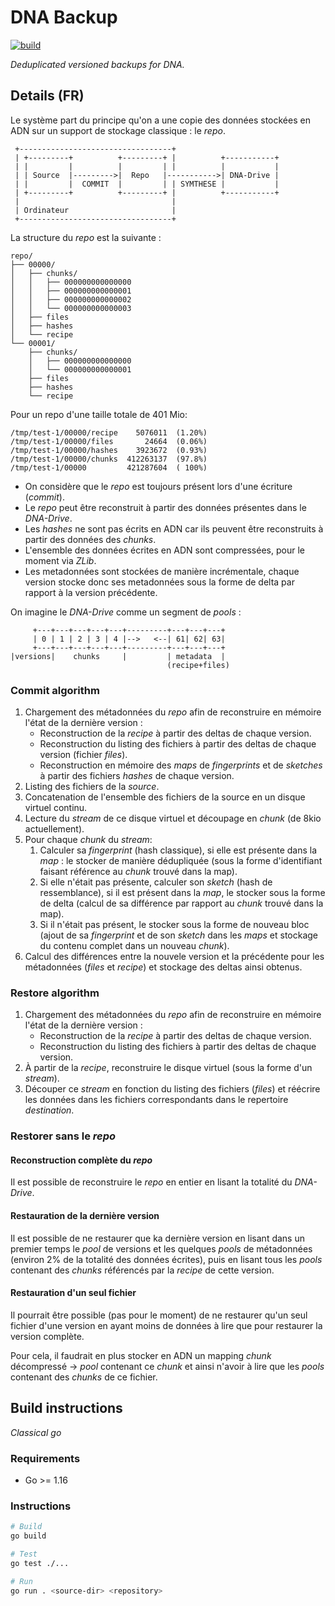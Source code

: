 # DNA Backup

[![build][build-img]][build-url]

_Deduplicated versioned backups for DNA._

## Details (FR)

Le système part du principe qu'on a une copie des données stockées en ADN
sur un support de stockage classique : le _repo_.

```
 +----------------------------------+
 | +---------+          +---------+ |          +-----------+
 | |         |          |         | |          |           |
 | | Source  |--------->|  Repo   |----------->| DNA-Drive |
 | |         |  COMMIT  |         | | SYMTHESE |           |
 | +---------+          +---------+ |          +-----------+
 |                                  |
 | Ordinateur                       |
 +----------------------------------+
```

La structure du _repo_ est la suivante :

```
repo/
├── 00000/
│   ├── chunks/
│   │   ├── 000000000000000
│   │   ├── 000000000000001
│   │   ├── 000000000000002
│   │   └── 000000000000003
│   ├── files
│   ├── hashes
│   └── recipe
└── 00001/
    ├── chunks/
    │   ├── 000000000000000
    │   └── 000000000000001
    ├── files
    ├── hashes
    └── recipe
```

Pour un repo d'une taille totale de 401 Mio:

```
/tmp/test-1/00000/recipe    5076011  (1.20%)
/tmp/test-1/00000/files	      24664  (0.06%)
/tmp/test-1/00000/hashes    3923672  (0.93%)
/tmp/test-1/00000/chunks  412263137  (97.8%)
/tmp/test-1/00000         421287604  ( 100%)

```

-   On considère que le _repo_ est toujours présent lors d'une écriture (_commit_).
-   Le _repo_ peut être reconstruit à partir des données présentes dans le
    _DNA-Drive_.
-   Les _hashes_ ne sont pas écrits en ADN car ils peuvent être reconstruits à
    partir des données des _chunks_.
-   L'ensemble des données écrites en ADN sont compressées, pour le moment via
    _ZLib_.
-   Les metadonnées sont stockées de manière incrémentale, chaque version stocke
    donc ses metadonnées sous la forme de delta par rapport à la version
    précédente.

On imagine le _DNA-Drive_ comme un segment de _pools_ :

```
     +---+---+---+---+---+---------+---+---+---+
     | 0 | 1 | 2 | 3 | 4 |-->   <--| 61| 62| 63|
     +---+---+---+---+---+---------+---+---+---+
|versions|    chunks     |         | metadata  |
                                   (recipe+files)
```

### Commit algorithm

1.  Chargement des métadonnées du _repo_ afin de reconstruire en mémoire l'état
    de la dernière version :
    -   Reconstruction de la _recipe_ à partir des deltas de chaque version.
    -   Reconstruction du listing des fichiers à partir des deltas de chaque
        version (fichier _files_).
    -   Reconstruction en mémoire des _maps_ de _fingerprints_ et de _sketches_
        à partir des fichiers _hashes_ de chaque version.
2.  Listing des fichiers de la _source_.
3.  Concatenation de l'ensemble des fichiers de la source en un disque virtuel
    continu.
4.  Lecture du _stream_ de ce disque virtuel et découpage en _chunk_ (de 8kio
    actuellement).
5.  Pour chaque _chunk_ du _stream_:
    1.  Calculer sa _fingerprint_ (hash classique), si elle est présente dans la
        _map_ : le stocker de manière dédupliquée (sous la forme d'identifiant
        faisant référence au _chunk_ trouvé dans la map).
    2.  Si elle n'était pas présente, calculer son _sketch_ (hash de ressemblance),
        si il est présent dans la _map_, le stocker sous la forme de delta (calcul
        de sa différence par rapport au _chunk_ trouvé dans la map).
    3.  Si il n'était pas présent, le stocker sous la forme de nouveau bloc (ajout
        de sa _fingerprint_ et de son _sketch_ dans les _maps_ et stockage du
        contenu complet dans un nouveau _chunk_).
6.  Calcul des différences entre la nouvele version et la précédente pour les
    métadonnées (_files_ et _recipe_) et stockage des deltas ainsi obtenus.

### Restore algorithm

1.  Chargement des métadonnées du _repo_ afin de reconstruire en mémoire l'état
    de la dernière version :
    -   Reconstruction de la _recipe_ à partir des deltas de chaque version.
    -   Reconstruction du listing des fichiers à partir des deltas de chaque
        version.
2.  À partir de la _recipe_, reconstruire le disque virtuel (sous la forme d'un
    _stream_).
3.  Découper ce _stream_ en fonction du listing des fichiers (_files_) et
    réécrire les données dans les fichiers correspondants dans le repertoire
    _destination_.

### Restorer sans le _repo_

#### Reconstruction complète du _repo_

Il est possible de reconstruire le _repo_ en entier en lisant la totalité du
_DNA-Drive_.

#### Restauration de la dernière version

Il est possible de ne restaurer que ka dernière version en lisant dans un
premier temps le _pool_ de versions et les quelques _pools_ de métadonnées
(environ 2% de la totalité des données écrites), puis en lisant tous les _pools_
contenant des _chunks_ référencés par la _recipe_ de cette version.

#### Restauration d'un seul fichier

Il pourrait être possible (pas pour le moment) de ne restaurer qu'un seul fichier
d'une version en ayant moins de données à lire que pour restaurer la version
complète.

Pour cela, il faudrait en plus stocker en ADN un mapping _chunk_ décompressé ->
_pool_ contenant ce _chunk_ et ainsi n'avoir à lire que les _pools_ contenant
des _chunks_ de ce fichier.

## Build instructions

_Classical go_

### Requirements

- Go >= 1.16

### Instructions

```bash
# Build
go build

# Test
go test ./...

# Run
go run . <source-dir> <repository>
```

[build-img]: https://github.com/n-peugnet/dna-backup/actions/workflows/build.yml/badge.svg
[build-url]: https://github.com/n-peugnet/dna-backup/actions/workflows/build.yml
